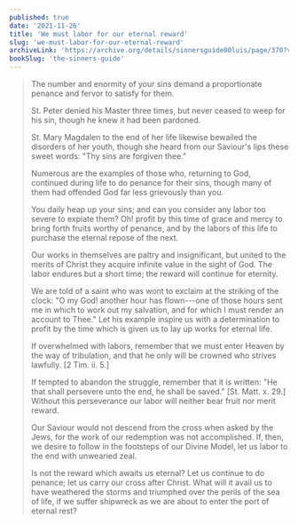 ```yaml
---
published: true
date: '2021-11-26'
title: 'We must labor for our eternal reward'
slug: 'we-must-labor-for-our-eternal-reward'
archiveLink: 'https://archive.org/details/sinnersguide00luis/page/370?view=theater'
bookSlug: 'the-sinners-guide'
---
```


> The number and enormity of your sins demand a proportionate penance and fervor to satisfy for them.
>
> St. Peter denied his Master three times, but never ceased to weep for his sin, though he knew it had been pardoned.
>
> St. Mary Magdalen to the end of her life likewise bewailed the disorders of her youth, though she heard from our Saviour's lips these sweet words: "Thy sins are forgiven thee."
>
> Numerous are the examples of those who, returning to God, continued during life to do penance for their sins, though many of them had offended God far less grievously than you.
>
> You daily heap up your sins; and can you consider any labor too severe to expiate them? Oh! profit by this time of grace and mercy to bring forth fruits worthy of penance, and by the labors of this life to purchase the eternal repose of the next.
>
> Our works in themselves are paltry and insignificant, but united to the merits of Christ they acquire infinite value in the sight of God. The labor endures but a short time; the reward will continue for eternity.
>
> We are told of a saint who was wont to exclaim at the striking of the clock: "O my God! another hour has flown---one of those hours sent me in which to work out my salvation, and for which I must render an account to Thee." Let his example inspire us with a determination to profit by the time which is given us to lay up works for eternal life.
>
> If overwhelmed with labors, remember that we must enter Heaven by the way of tribulation, and that he only will be crowned who strives lawfully. [2 Tim. ii. 5.]
>
> If tempted to abandon the struggle, remember that it is written: "He that shall persevere unto the end, he shall be saved." [St. Matt. x. 29.] Without this perseverance our labor will neither bear fruit nor merit reward.
>
> Our Saviour would not descend from the cross when asked by the Jews, for the work of our redemption was not accomplished. If, then, we desire to follow in the footsteps of our Divine Model, let us labor to the end with unwearied zeal.
>
> Is not the reward which awaits us eternal? Let us continue to do penance; let us carry our cross after Christ. What will it avail us to have weathered the storms and triumphed over the perils of the sea of life, if we suffer shipwreck as we are about to enter the port of eternal rest?